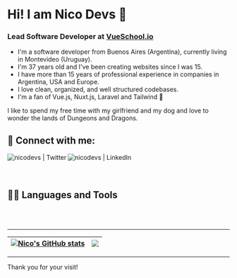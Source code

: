 # Hi! I am Nico Devs 👋

### Lead Software Developer at [VueSchool.io](https://vueschool.io)

- I'm a software developer from Buenos Aires (Argentina), currently living in Montevideo (Uruguay).
- I'm 37 years old and I've been creating websites since I was 15.
- I have more than 15 years of professional experience in companies in Argentina, USA and Europe.
- I love clean, organized, and well structured codebases.
- I'm a fan of Vue.js, Nuxt.js, Laravel and Tailwind 🚀

I like to spend my free time with my girlfriend and my dog and love to wonder the lands of Dungeons and Dragons.

## 🤝 Connect with me:

[<img align="left" alt="nicodevs | Twitter" src="https://img.shields.io/badge/Twitter-1DA1F2?style=for-the-badge&logo=twitter&logoColor=white" />][twitter]
[<img align="left" alt="nicodevs | LinkedIn" src="https://img.shields.io/badge/LinkedIn-0077B5?style=for-the-badge&logo=linkedin&logoColor=white" />][linkedin]

<br />
<br />
<br />

## 👨‍💻 Languages and Tools



<br />
<br />

---

| <a href="https://github.com/nicodevs/nicodevs"><img align="center" src="https://github-readme-stats.vercel.app/api?username=nicodevs&show_icons=true&include_all_commits=true&theme=buefy&hide_border=true" alt="Nico's GitHub stats" /></a> | <a href="https://github.com/nicodevs/nicodevs"><img align="center" src="https://github-readme-stats.vercel.app/api/top-langs/?username=nicodevs&layout=compact&theme=buefy&hide_border=true" /></a> |
| ------------- | ------------- |

---

Thank you for your visit!

[twitter]: https://twitter.com/nicodevs
[linkedin]: https://www.linkedin.com/in/nicodevs/




